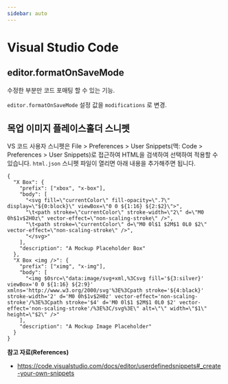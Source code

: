 ```yaml
---
sidebar: auto
---
```

# Visual Studio Code
## editor.formatOnSaveMode
수정한 부분만 코드 포매팅 할 수 있는 기능.

`editor.formatOnSaveMode` 설정 값을 `modifications` 로 변경.

<script>
export default {
  name: 'VSCode'
}
</script>

## 목업 이미지 플레이스홀더 스니펫
VS 코드 사용자 스니펫은 File > Preferences > User Snippets(맥: Code > Preferences > User Snippets)로 접근하여 HTML을 검색하여 선택하여 적용할 수 있습니다.
`html.json` 스니펫 파일이 열리면 아래 내용을 추가해주면 됩니다.
```
{
  "X Box": {
    "prefix": ["xbox", "x-box"],
    "body": [
      "<svg fill=\"currentColor\" fill-opacity=\".7\" display=\"${0:block}\" viewBox=\"0 0 ${1:16} ${2:$2}\">",
      "\t<path stroke=\"currentColor\" stroke-width=\"2\" d=\"M0 0h$1v$2H0z\" vector-effect=\"non-scaling-stroke\" />",
      "\t<path stroke=\"currentColor\" d=\"M0 0l$1 $2M$1 0L0 $2\" vector-effect=\"non-scaling-stroke\" />",
      "</svg>"
    ],
    "description": "A Mockup Placeholder Box"
  },
  "X Box <img />": {
    "prefix": ["ximg", "x-img"],
    "body": [
      "<img $0src=\"data:image/svg+xml,%3Csvg fill='${3:silver}' viewBox='0 0 ${1:16} ${2:9}' xmlns='http://www.w3.org/2000/svg'%3E%3Cpath stroke='${4:black}' stroke-width='2' d='M0 0h$1v$2H0z' vector-effect='non-scaling-stroke'/%3E%3Cpath stroke='$4' d='M0 0l$1 $2M$1 0L0 $2' vector-effect='non-scaling-stroke'/%3E%3C/svg%3E\" alt=\"\" width=\"$1\" height=\"$2\" />"
    ],
    "description": "A Mockup Image Placeholder"
  }
}
```

**참고 자료(References)**
* <https://code.visualstudio.com/docs/editor/userdefinedsnippets#_create-your-own-snippets>